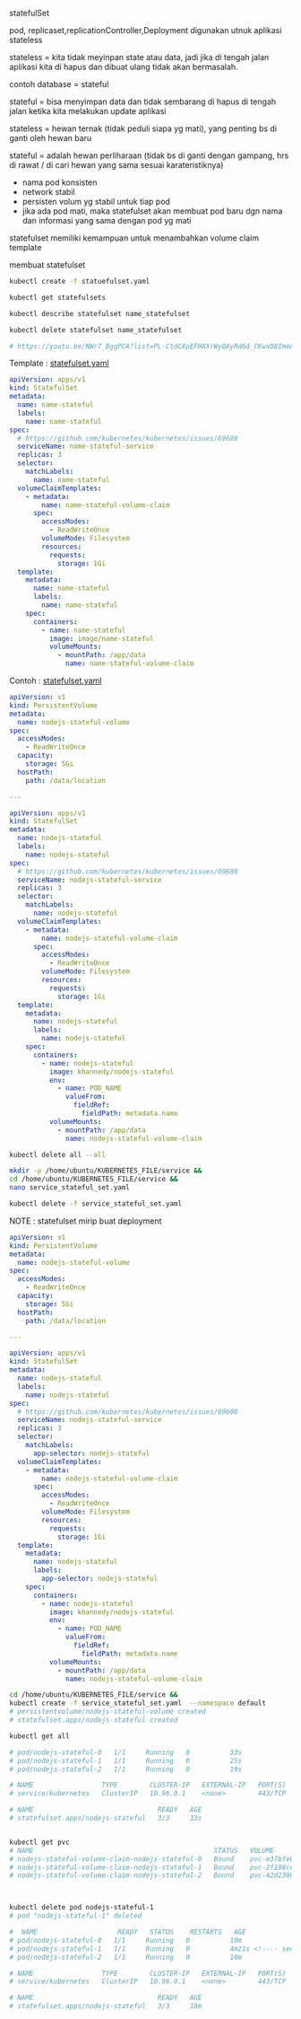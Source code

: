 statefulSet

pod, replicaset,replicationController,Deployment digunakan utnuk aplikasi stateless



stateless =  kita tidak meyinpan state atau data, jadi jika di tengah jalan aplikasi kita di hapus dan dibuat ulang tidak akan bermasalah.

contoh database = stateful


stateful = bisa menyimpan data dan tidak sembarang di hapus di tengah jalan  ketika kita melakukan update aplikasi




stateless = hewan ternak (tidak peduli siapa yg mati), yang penting bs di ganti oleh hewan baru

stateful = adalah hewan perliharaan (tidak bs di ganti dengan gampang, hrs di rawat / di cari hewan yang sama sesuai karateristiknya)
- nama pod konsisten
- network stabil
- persisten volum yg stabil untuk tiap pod
- jika ada pod mati, maka statefulset akan membuat pod baru dgn nama dan informasi yang sama dengan pod yg mati

statefulset memiliki kemampuan untuk menambahkan volume claim template



membuat statefulset
```bash
kubectl create -f statuefulset.yaml

kubectl get statefulsets

kubectl describe statefulset name_statefulset

kubectl delete statefulset name_statefulset

# https://youtu.be/NWr7_BggPCA?list=PL-CtdCApEFH8XrWyQAyRd6d_CKwxD8Ime&t=53

```


Template :
[statefulset.yaml](https://github.com/khannedy/belajar-kubernetes/blob/master/templates/statefulset.yaml)

```yaml
apiVersion: apps/v1
kind: StatefulSet
metadata:
  name: name-stateful
  labels:
    name: name-stateful
spec:
  # https://github.com/kubernetes/kubernetes/issues/69608
  serviceName: name-stateful-service
  replicas: 3
  selector:
    matchLabels:
      name: name-stateful
  volumeClaimTemplates:
    - metadata:
        name: name-stateful-volume-claim
      spec:
        accessModes:
          - ReadWriteOnce
        volumeMode: Filesystem
        resources:
          requests:
            storage: 1Gi
  template:
    metadata:
      name: name-stateful
      labels:
        name: name-stateful
    spec:
      containers:
        - name: name-stateful
          image: image/name-stateful
          volumeMounts:
            - mountPath: /app/data
              name: name-stateful-volume-claim
```

Contoh :
[statefulset.yaml](https://github.com/khannedy/belajar-kubernetes/blob/master/examples/statefulset.yaml)

```yaml
apiVersion: v1
kind: PersistentVolume
metadata:
  name: nodejs-stateful-volume
spec:
  accessModes:
    - ReadWriteOnce
  capacity:
    storage: 5Gi
  hostPath:
    path: /data/location

---

apiVersion: apps/v1
kind: StatefulSet
metadata:
  name: nodejs-stateful
  labels:
    name: nodejs-stateful
spec:
  # https://github.com/kubernetes/kubernetes/issues/69608
  serviceName: nodejs-stateful-service
  replicas: 3
  selector:
    matchLabels:
      name: nodejs-stateful
  volumeClaimTemplates:
    - metadata:
        name: nodejs-stateful-volume-claim
      spec:
        accessModes:
          - ReadWriteOnce
        volumeMode: Filesystem
        resources:
          requests:
            storage: 1Gi
  template:
    metadata:
      name: nodejs-stateful
      labels:
        name: nodejs-stateful
    spec:
      containers:
        - name: nodejs-stateful
          image: khannedy/nodejs-stateful
          env:
            - name: POD_NAME
              valueFrom:
                fieldRef:
                  fieldPath: metadata.name
          volumeMounts:
            - mountPath: /app/data
              name: nodejs-stateful-volume-claim
```




```bash
kubectl delete all --all

mkdir -p /home/ubuntu/KUBERNETES_FILE/service &&
cd /home/ubuntu/KUBERNETES_FILE/service &&
nano service_stateful_set.yaml

kubectl delete -f service_stateful_set.yaml
```

NOTE : statefulset mirip buat deployment
```yaml
apiVersion: v1
kind: PersistentVolume
metadata:
  name: nodejs-stateful-volume
spec:
  accessModes:
    - ReadWriteOnce
  capacity:
    storage: 5Gi
  hostPath:
    path: /data/location

---

apiVersion: apps/v1
kind: StatefulSet
metadata:
  name: nodejs-stateful
  labels:
    name: nodejs-stateful
spec:
  # https://github.com/kubernetes/kubernetes/issues/69608
  serviceName: nodejs-stateful-service
  replicas: 3
  selector:
    matchLabels:
      app-selector: nodejs-stateful
  volumeClaimTemplates:
    - metadata:
        name: nodejs-stateful-volume-claim
      spec:
        accessModes:
          - ReadWriteOnce
        volumeMode: Filesystem
        resources:
          requests:
            storage: 1Gi
  template:
    metadata:
      name: nodejs-stateful
      labels:
        app-selector: nodejs-stateful
    spec:
      containers:
        - name: nodejs-stateful
          image: khannedy/nodejs-stateful
          env:
            - name: POD_NAME
              valueFrom:
                fieldRef:
                  fieldPath: metadata.name
          volumeMounts:
            - mountPath: /app/data
              name: nodejs-stateful-volume-claim
```

```bash
cd /home/ubuntu/KUBERNETES_FILE/service &&
kubectl create -f service_stateful_set.yaml  --namespace default
# persistentvolume/nodejs-stateful-volume created
# statefulset.apps/nodejs-stateful created

kubectl get all 

# pod/nodejs-stateful-0   1/1     Running   0          33s
# pod/nodejs-stateful-1   1/1     Running   0          25s
# pod/nodejs-stateful-2   1/1     Running   0          19s

# NAME                 TYPE        CLUSTER-IP   EXTERNAL-IP   PORT(S)   AGE
# service/kubernetes   ClusterIP   10.96.0.1    <none>        443/TCP   4m6s

# NAME                               READY   AGE
# statefulset.apps/nodejs-stateful   3/3     33s


kubectl get pvc
# NAME                                             STATUS   VOLUME                                     CAPACITY   ACCESS MODES   STORAGECLASS   VOLUMEATTRIBUTESCLASS   AGE
# nodejs-stateful-volume-claim-nodejs-stateful-0   Bound    pvc-e37bfe06-4d15-4b7d-a674-bb28195ee0ab   1Gi        RWO            standard       <unset>                 2m23s
# nodejs-stateful-volume-claim-nodejs-stateful-1   Bound    pvc-2f198cc7-eccc-4f31-b88b-2841fe3bc7bd   1Gi        RWO            standard       <unset>                 2m15s
# nodejs-stateful-volume-claim-nodejs-stateful-2   Bound    pvc-42d23868-0e9b-4ab3-8cae-533b5b967623   1Gi        RWO            standard       <unset>                 2m9s



kubectl delete pod nodejs-stateful-1
# pod "nodejs-stateful-1" deleted

#  NAME                    READY   STATUS    RESTARTS   AGE
# pod/nodejs-stateful-0   1/1     Running   0          10m
# pod/nodejs-stateful-1   1/1     Running   0          4m21s <!---- secara otomatis akan membuat dengan nama sama berbeda dengan replicaset dengan nama berbeda
# pod/nodejs-stateful-2   1/1     Running   0          10m

# NAME                 TYPE        CLUSTER-IP   EXTERNAL-IP   PORT(S)   AGE
# service/kubernetes   ClusterIP   10.96.0.1    <none>        443/TCP   14m

# NAME                               READY   AGE
# statefulset.apps/nodejs-stateful   3/3     10m


```